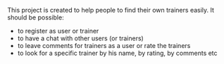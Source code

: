 This project is created to help people to find their own trainers easily.
It should be possible:
- to register as user or trainer
- to have a chat with other users (or trainers)
- to leave comments for trainers as a user or rate the trainers
- to look for a specific trainer by his name, by rating, by comments etc
